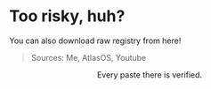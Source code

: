 # Too risky, huh?
You can also download raw registry from here!

> Sources: Me, AtlasOS, Youtube

<p align="center">Every paste there is verified.</p>
